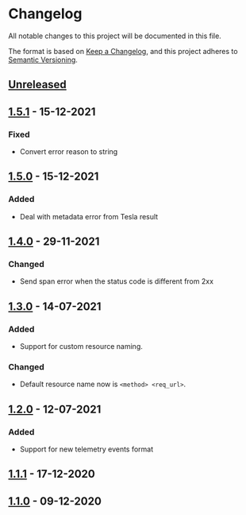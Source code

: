 # Changelog
All notable changes to this project will be documented in this file.

The format is based on [Keep a Changelog](https://keepachangelog.com/en/1.2.0/),
and this project adheres to [Semantic Versioning](https://semver.org/spec/v2.0.0.html).

## [Unreleased]

## [1.5.1] - 15-12-2021

### Fixed

- Convert error reason to string

## [1.5.0] - 15-12-2021

### Added

- Deal with metadata error from Tesla result

## [1.4.0] - 29-11-2021

### Changed

- Send span error when the status code is different from 2xx

## [1.3.0] - 14-07-2021

### Added

- Support for custom resource naming.

### Changed

- Default resource name now is `<method> <req_url>`.

## [1.2.0] - 12-07-2021

### Added

- Support for new telemetry events format

## [1.1.1] - 17-12-2020

## [1.1.0] - 09-12-2020

[Unreleased]: https://github.com/thiamsantos/spandex_tesla/compare/v1.5.1...HEAD
[1.5.1]: https://github.com/thiamsantos/spandex_tesla/releases/tag/v1.5.0
[1.5.0]: https://github.com/thiamsantos/spandex_tesla/releases/tag/v1.5.0
[1.4.0]: https://github.com/thiamsantos/spandex_tesla/releases/tag/v1.4.0
[1.3.0]: https://github.com/thiamsantos/spandex_tesla/releases/tag/v1.3.0
[1.2.0]: https://github.com/thiamsantos/spandex_tesla/releases/tag/v1.2.0
[1.1.1]: https://github.com/thiamsantos/spandex_tesla/releases/tag/v1.1.1
[1.1.0]: https://github.com/thiamsantos/spandex_tesla/releases/tag/v1.1.0
